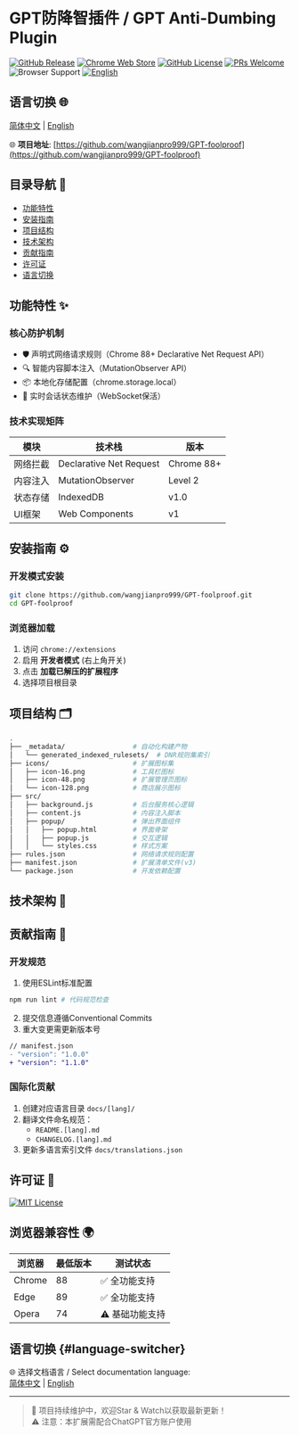 # GPT防降智插件 / GPT Anti-Dumbing Plugin

[![GitHub Release](https://img.shields.io/github/v/release/wangjianpro999/GPT-foolproof?style=flat-square)](https://github.com/wangjianpro999/GPT-foolproof/releases)
[![Chrome Web Store](https://img.shields.io/chrome-web-store/v/none?label=Chrome%20Extension&style=flat-square)](https://github.com/wangjianpro999/GPT-foolproof#installation)
[![GitHub License](https://img.shields.io/github/license/wangjianpro999/GPT-foolproof?color=42b983&style=flat-square)](LICENSE)
[![PRs Welcome](https://img.shields.io/badge/PRs-welcome-brightgreen.svg?style=flat-square)](https://makeapullrequest.com)
![Browser Support](https://img.shields.io/badge/Chrome-88%2B-blue?logo=google-chrome&style=flat-square)
[![English](https://img.shields.io/badge/语言-English|简体中文-f37626?style=flat-square)](#language-switcher)

## 语言切换 🌐
[简体中文](README.md) |
[English](README_EN.md)

🌐 **项目地址**: [https://github.com/wangjianpro999/GPT-foolproof](https://github.com/wangjianpro999/GPT-foolproof)

## 目录导航 📌
- [功能特性](#功能特性)
- [安装指南](#安装指南)
- [项目结构](#项目结构)
- [技术架构](#技术架构)  
- [贡献指南](#贡献指南)
- [许可证](#许可证)
- [语言切换](#language-switcher)

## 功能特性 ✨

### 核心防护机制
- 🛡️ 声明式网络请求规则（Chrome 88+ Declarative Net Request API）
- 🔍 智能内容脚本注入（MutationObserver API）
- 📦 本地化存储配置（chrome.storage.local）
- 🔄 实时会话状态维护（WebSocket保活）

### 技术实现矩阵
| 模块 | 技术栈 | 版本 |
|------|--------|-----|
| 网络拦截 | Declarative Net Request | Chrome 88+ |
| 内容注入 | MutationObserver | Level 2 |
| 状态存储 | IndexedDB | v1.0 |
| UI框架 | Web Components | v1 |

## 安装指南 ⚙️

### 开发模式安装
```bash
git clone https://github.com/wangjianpro999/GPT-foolproof.git
cd GPT-foolproof
```

### 浏览器加载
1. 访问 `chrome://extensions`
2. 启用 **开发者模式** (右上角开关)
3. 点击 **加载已解压的扩展程序**
4. 选择项目根目录

## 项目结构 🗂️

```bash
.
├── _metadata/                 # 自动化构建产物
│   └── generated_indexed_rulesets/  # DNR规则集索引
├── icons/                     # 扩展图标集
│   ├── icon-16.png            # 工具栏图标
│   ├── icon-48.png            # 扩展管理页图标
│   └── icon-128.png           # 商店展示图标
├── src/
│   ├── background.js          # 后台服务核心逻辑
│   ├── content.js             # 内容注入脚本
│   ├── popup/                 # 弹出界面组件
│   │   ├── popup.html         # 界面骨架
│   │   ├── popup.js           # 交互逻辑
│   │   └── styles.css         # 样式方案
├── rules.json                 # 网络请求规则配置
├── manifest.json              # 扩展清单文件(v3)
└── package.json               # 开发依赖配置
```

## 技术架构 🧩

## 贡献指南 👥

### 开发规范
1. 使用ESLint标准配置
```bash
npm run lint # 代码规范检查
```
2. 提交信息遵循Conventional Commits
3. 重大变更需更新版本号
```diff
// manifest.json
- "version": "1.0.0"
+ "version": "1.1.0"
```

### 国际化贡献
1. 创建对应语言目录 `docs/[lang]/`
2. 翻译文件命名规范：
   - `README.[lang].md`
   - `CHANGELOG.[lang].md`
3. 更新多语言索引文件 `docs/translations.json`

## 许可证 📜

[![MIT License](https://img.shields.io/badge/License-MIT-green.svg)](https://opensource.org/licenses/MIT)

## 浏览器兼容性 🌍

| 浏览器 | 最低版本 | 测试状态 |
|--------|----------|----------|
| Chrome | 88       | ✅ 全功能支持 |
| Edge   | 89       | ✅ 全功能支持 |
| Opera  | 74       | ⚠️ 基础功能支持 |

## 语言切换 {#language-switcher}

🌐 选择文档语言 / Select documentation language:  
[简体中文](README.md) | 
[English](README_EN.md)

---

> 🚀 项目持续维护中，欢迎Star & Watch以获取最新更新！  
> ⚠️ 注意：本扩展需配合ChatGPT官方账户使用
